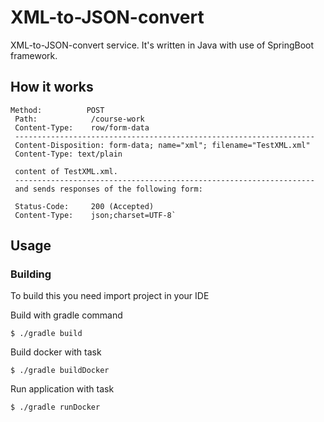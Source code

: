 # XML-to-JSON-convert
 XML-to-JSON-convert service. It's written in Java with use of SpringBoot framework.
 ## How it works
 
 ```
 Method:          POST
  Path:            /course-work
  Content-Type:    row/form-data
  -------------------------------------------------------------------
  Content-Disposition: form-data; name="xml"; filename="TestXML.xml"
  Content-Type: text/plain

  content of TestXML.xml.
  -------------------------------------------------------------------
  and sends responses of the following form:

  Status-Code:     200 (Accepted)
  Content-Type:    json;charset=UTF-8`
```
## Usage

### Building 

To build this you need import project in your IDE

Build with gradle command 
 
`$ ./gradle build`

Build docker with task 

`$ ./gradle buildDocker`

Run application with task 

`$ ./gradle runDocker`

